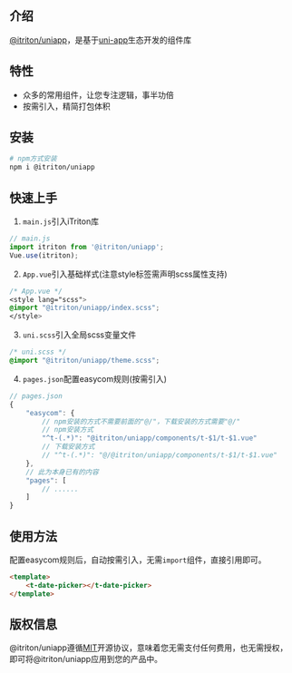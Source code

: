 ## 介绍

[@itriton/uniapp](http://itriton.icjs.ink/)，是基于[uni-app](https://uniapp.dcloud.io/)生态开发的组件库

## 特性

- 众多的常用组件，让您专注逻辑，事半功倍
- 按需引入，精简打包体积

## 安装

```bash
# npm方式安装
npm i @itriton/uniapp
```

## 快速上手

1. `main.js`引入iTriton库
```js
// main.js
import itriton from '@itriton/uniapp';
Vue.use(itriton);
```

2. `App.vue`引入基础样式(注意style标签需声明scss属性支持)
```css
/* App.vue */
<style lang="scss">
@import "@itriton/uniapp/index.scss";
</style>
```

3. `uni.scss`引入全局scss变量文件
```css
/* uni.scss */
@import "@itriton/uniapp/theme.scss";
```

4. `pages.json`配置easycom规则(按需引入)

```js
// pages.json
{
	"easycom": {
		// npm安装的方式不需要前面的"@/"，下载安装的方式需要"@/"
		// npm安装方式
		"^t-(.*)": "@itriton/uniapp/components/t-$1/t-$1.vue"
		// 下载安装方式
		// "^t-(.*)": "@/@itriton/uniapp/components/t-$1/t-$1.vue"
	},
	// 此为本身已有的内容
	"pages": [
		// ......
	]
}
```

## 使用方法
配置easycom规则后，自动按需引入，无需`import`组件，直接引用即可。

```html
<template>
	<t-date-picker></t-date-picker>
</template>
```

## 版权信息
@itriton/uniapp遵循[MIT](https://en.wikipedia.org/wiki/MIT_License)开源协议，意味着您无需支付任何费用，也无需授权，即可将@itriton/uniapp应用到您的产品中。